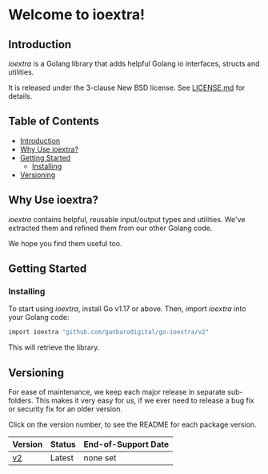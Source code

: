 # Welcome to ioextra!

## Introduction

_ioextra_ is a Golang library that adds helpful Golang io interfaces, structs and utilities.

It is released under the 3-clause New BSD license. See [LICENSE.md](LICENSE.md) for details.

## Table of Contents <!-- omit in toc -->

- [Introduction](#introduction)
- [Why Use ioextra?](#why-use-ioextra)
- [Getting Started](#getting-started)
  - [Installing](#installing)
- [Versioning](#versioning)

## Why Use ioextra?

_ioextra_ contains helpful, reusable input/output types and utilities. We've extracted them and refined them from our other Golang code.

We hope you find them useful too.

## Getting Started

### Installing

To start using _ioextra_, install Go v1.17 or above. Then, import _ioextra_ into your Golang code:

```sh
import ioextra "github.com/ganbarodigital/go-ioextra/v2"
```

This will retrieve the library.

## Versioning

For ease of maintenance, we keep each major release in separate sub-folders. This makes it very easy for us, if we ever need to release a bug fix or security fix for an older version.

Click on the version number, to see the README for each package version.

Version            | Status | End-of-Support Date
-------------------|--------|--------------------
[v2](v2/README.md) | Latest | none set
